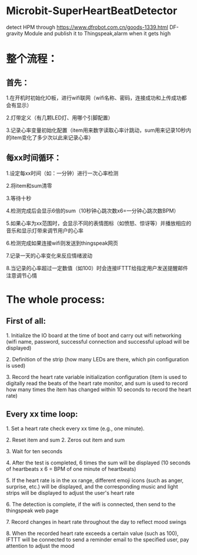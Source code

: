 # Microbit-SuperHeartBeatDetector
detect HPM through https://www.dfrobot.com.cn/goods-1339.html DF-gravity Module and publish it to Thingspeak,alarm when it gets high
<h1>整个流程：</h1>
<h2>首先：</h2>
<p>1.在开机时初始化IO板，进行wifi联网（wifi名称、密码，连接成功和上传成功都会有显示）</p>
<p>2.灯带定义（有几颗LED灯、用哪个引脚配置）</p>
<p>3.记录心率变量初始化配置（item用来数字读取心率计跳动，sum用来记录10秒内的item变化了多少次以此来记录心率）</p>
<h2>每xx时间循环：</h2>
<p>1.设定每xx时间（如：一分钟）进行一次心率检测</p>
<p>2.将item和sum清零</p>
<p>3.等待十秒</p>
<p>4.检测完成后会显示6倍的sum（10秒钟心跳次数x6=一分钟心跳次数BPM）</p>
<p>5.如果心率为xx范围时，会显示不同的表情图标（如愤怒、惊讶等）并播放相应的音乐和显示灯带来调节用户的心率</p>
<p>6.检测完成如果连接wifi则发送到thingspeak网页</p>
<p>7.记录一天的心率变化来反应情绪波动</p>
<p>8.当记录的心率超过一定数值（如100）时会连接IFTTT给指定用户发送提醒邮件注意调节心情</p>
<h1>The whole process:</h1>
<h2>First of all:</h2>
<p>1. Initialize the IO board at the time of boot and carry out wifi networking (wifi name, password, successful connection and successful upload will be displayed)</p>

<p>2. Definition of the strip (how many LEDs are there, which pin configuration is used)</p>

<p>3. Record the heart rate variable initialization configuration (item is used to digitally read the beats of the heart rate monitor, and sum is used to record how many times the item has changed within 10 seconds to record the heart rate)</p>

<h2>Every xx time loop:</h2>
<p>1. Set a heart rate check every xx time (e.g., one minute).</p>

<p>2. Reset item and sum 2. Zeros out item and sum</p>

<p>3. Wait for ten seconds</p>

<p>4. After the test is completed, 6 times the sum will be displayed (10 seconds of heartbeats x 6 = BPM of one minute of heartbeats)</p>

<p>5. If the heart rate is in the xx range, different emoji icons (such as anger, surprise, etc.) will be displayed, and the corresponding music and light strips will be displayed to adjust the user's heart rate</p>

<p>6. The detection is complete, if the wifi is connected, then send to the thingspeak web page</p>

<p>7. Record changes in heart rate throughout the day to reflect mood swings</p>

<p>8. When the recorded heart rate exceeds a certain value (such as 100), IFTTT will be connected to send a reminder email to the specified user, pay attention to adjust the mood</p>
